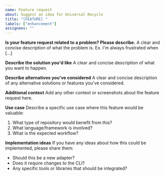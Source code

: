 ```yaml
---
name: Feature request
about: Suggest an idea for Universal Recycle
title: "[FEATURE] "
labels: ["enhancement"]
assignees: ""
---
```


**Is your feature request related to a problem? Please describe.**
A clear and concise description of what the problem is. Ex. I'm always frustrated when [...]

**Describe the solution you'd like**
A clear and concise description of what you want to happen.

**Describe alternatives you've considered**
A clear and concise description of any alternative solutions or features you've considered.

**Additional context**
Add any other context or screenshots about the feature request here.

**Use case**
Describe a specific use case where this feature would be valuable:

1. What type of repository would benefit from this?
2. What language/framework is involved?
3. What is the expected workflow?

**Implementation ideas**
If you have any ideas about how this could be implemented, please share them:

- Should this be a new adapter?
- Does it require changes to the CLI?
- Any specific tools or libraries that should be integrated?
